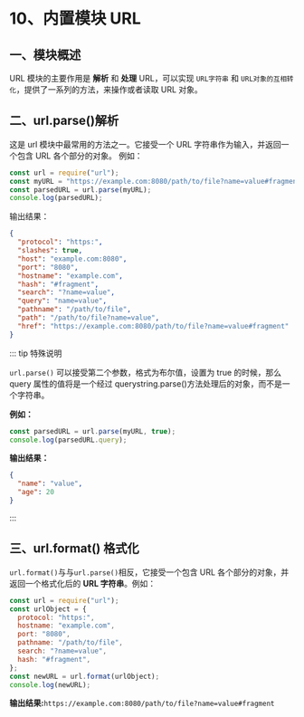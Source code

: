 # 10、内置模块 URL

## 一、模块概述

URL 模块的主要作用是 **解析** 和 **处理** URL，可以实现 `URL字符串` 和 `URL对象的互相转化`，提供了一系列的方法，来操作或者读取 URL 对象。

## 二、url.parse()解析

这是 url 模块中最常用的方法之一。它接受一个 URL 字符串作为输入，并返回一个包含 URL 各个部分的对象。
例如：

```js
const url = require("url");
const myURL = "https://example.com:8080/path/to/file?name=value#fragment";
const parsedURL = url.parse(myURL);
console.log(parsedURL);
```

输出结果：

```json
{
  "protocol": "https:",
  "slashes": true,
  "host": "example.com:8080",
  "port": "8080",
  "hostname": "example.com",
  "hash": "#fragment",
  "search": "?name=value",
  "query": "name=value",
  "pathname": "/path/to/file",
  "path": "/path/to/file?name=value",
  "href": "https://example.com:8080/path/to/file?name=value#fragment"
}
```

::: tip 特殊说明

`url.parse()` 可以接受第二个参数，格式为布尔值，设置为 true 的时候，那么 query 属性的值将是一个经过 querystring.parse()方法处理后的对象，而不是一个字符串。

**例如：**

```js
const parsedURL = url.parse(myURL, true);
console.log(parsedURL.query);
```

**输出结果：**

```json
{
  "name": "value",
  "age": 20
}
```

:::

## 三、url.format() 格式化

`url.format()`与与`url.parse()`相反，它接受一个包含 URL 各个部分的对象，并返回一个格式化后的 **URL 字符串**。例如：

```js
const url = require("url");
const urlObject = {
  protocol: "https:",
  hostname: "example.com",
  port: "8080",
  pathname: "/path/to/file",
  search: "?name=value",
  hash: "#fragment",
};
const newURL = url.format(urlObject);
console.log(newURL);
```

**输出结果:**`https://example.com:8080/path/to/file?name=value#fragment`

